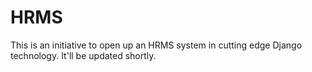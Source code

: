 # HRMS

This is an initiative to open up an HRMS system in cutting edge Django technology.
It'll be updated shortly.